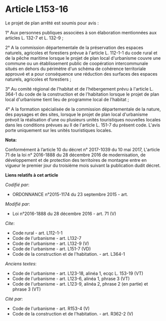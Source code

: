 # Article L153-16

Le projet de plan arrêté est soumis pour avis : 

1° Aux personnes publiques associées à son élaboration mentionnées aux articles L. 132-7 et L. 132-9 ; 

2° A la commission départementale de la préservation des espaces naturels, agricoles et forestiers prévue à l'article L.
112-1-1 du code rural et de la pêche maritime lorsque le projet de plan local d'urbanisme couvre une commune ou un
établissement public de coopération intercommunale situés en dehors du périmètre d'un schéma de cohérence territoriale
approuvé et a pour conséquence une réduction des surfaces des espaces naturels, agricoles et forestiers ; 

3° Au comité régional de l'habitat et de l'hébergement prévu à l'article L. 364-1 du code de la construction et de
l'habitation lorsque le projet de plan local d'urbanisme tient lieu de programme local de l'habitat ; 

4° A la formation spécialisée de la commission départementale de la nature, des paysages et des sites, lorsque le projet de
plan local d'urbanisme prévoit la réalisation d'une ou plusieurs unités touristiques nouvelles locales dans les conditions
prévues au II de l'article L. 151-7 du présent code. L'avis porte uniquement sur les unités touristiques locales.

**Nota:**

Conformément à l’article 10 du décret n° 2017-1039 du 10 mai 2017, L'article 71 de la loi n° 2016-1888 du 28 décembre 2016 de
modernisation, de développement et de protection des territoires de montagne entre en vigueur le premier jour du troisième
mois suivant la publication dudit décret.

**Liens relatifs à cet article**

_Codifié par_:

  - ORDONNANCE n°2015-1174 du 23 septembre 2015 - art.

_Modifié par_:

  - Loi n°2016-1888 du 28 décembre 2016 - art. 71 (V)

_Cite_:

  - Code rural - art. L112-1-1
  - Code de l'urbanisme - art. L132-7
  - Code de l'urbanisme - art. L132-9 (V)
  - Code de l'urbanisme - art. L151-7 (VD)
  - Code de la construction et de l'habitation. - art. L364-1

_Anciens textes_:

  - Code de l'urbanisme - art. L123-18, alinéa 1, ecqc L. 153-19  (VT)
  - Code de l'urbanisme - art. L123-6, alinéa 1, phrase 3  (VT)
  - Code de l'urbanisme - art. L123-9, alinéa 2, phrase 2 (en partie) et phrase 3 (VT)

_Cité par_:

  - Code de l'urbanisme - art. R153-4 (V)
  - Code de la construction et de l'habitation. - art. R362-2 (V)
